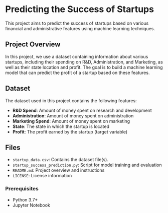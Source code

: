 # Predicting the Success of Startups

This project aims to predict the success of startups based on various financial and administrative features using machine learning techniques.

## Project Overview

In this project, we use a dataset containing information about various startups, including their spending on R&D, Administration, and Marketing, as well as their state location and profit. The goal is to build a machine learning model that can predict the profit of a startup based on these features.

## Dataset

The dataset used in this project contains the following features:
- **R&D Spend**: Amount of money spent on research and development
- **Administration**: Amount of money spent on administration
- **Marketing Spend**: Amount of money spent on marketing
- **State**: The state in which the startup is located
- **Profit**: The profit earned by the startup (target variable)


## Files

- `startup_data.csv`: Contains the dataset file(s).
- `startup_success_prediction.py`: Script for model training and evaluation
- `README.md`: Project overview and instructions
- `LICENSE`: License information


### Prerequisites
- Python 3.7+
- Jupyter Notebook
